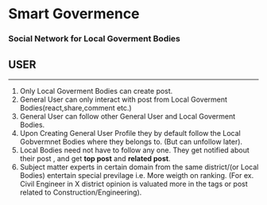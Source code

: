 # Smart Govermence 
### Social Network for Local Goverment Bodies

## USER 
***************************
1. Only Local Goverment Bodies can create post. 
2. General User can only interact with post from Local Goverment Bodies(react,share,comment etc.) 
3. General User can follow other General User and Local Goverment Bodies.
4. Upon Creating General User Profile they by default follow the Local Gobvermnet Bodies where they belongs to. (But can unfollow  later).
5. Local Bodies need not have to follow any one. They get notified about their post , and get **top post** and **related post**. 
6. Subject matter experts in certain domain from the same district/(or Local Bodies) entertain special previlage i.e. More weigth on ranking. 
(For ex. Civil Engineer in X district opinion is valuated more in the tags or post related to Construction/Engineering).


